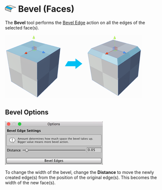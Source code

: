 # ![Bevel icon](images/icons/Edge_Bevel.png) Bevel (Faces)

The __Bevel__ tool performs the [Bevel Edge](Edge_Bevel.md) action on all the edges of the selected face(s).

![Bevel top of cube](images/BevelFace_Example.png)



## Bevel Options

![Bevel Face options](images/Edge_Bevel_props.png)

To change the width of the bevel, change the __Distance__ to move the newly created edge(s) from the position of the original edge(s). This becomes the width of the new face(s).



